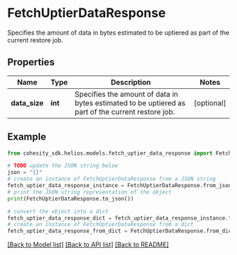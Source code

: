# FetchUptierDataResponse

Specifies the amount of data in bytes estimated to be uptiered as part of the current restore job.

## Properties

Name | Type | Description | Notes
------------ | ------------- | ------------- | -------------
**data_size** | **int** | Specifies the amount of data in bytes estimated to be uptiered as part of the current restore job. | [optional] 

## Example

```python
from cohesity_sdk.helios.models.fetch_uptier_data_response import FetchUptierDataResponse

# TODO update the JSON string below
json = "{}"
# create an instance of FetchUptierDataResponse from a JSON string
fetch_uptier_data_response_instance = FetchUptierDataResponse.from_json(json)
# print the JSON string representation of the object
print(FetchUptierDataResponse.to_json())

# convert the object into a dict
fetch_uptier_data_response_dict = fetch_uptier_data_response_instance.to_dict()
# create an instance of FetchUptierDataResponse from a dict
fetch_uptier_data_response_from_dict = FetchUptierDataResponse.from_dict(fetch_uptier_data_response_dict)
```
[[Back to Model list]](../README.md#documentation-for-models) [[Back to API list]](../README.md#documentation-for-api-endpoints) [[Back to README]](../README.md)


